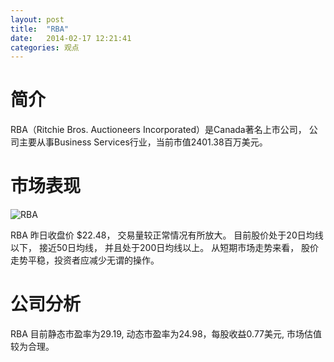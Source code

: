 ```yaml
---
layout: post
title:  "RBA"
date:   2014-02-17 12:21:41
categories: 观点
---
```


# 简介
RBA（Ritchie Bros. Auctioneers Incorporated）是Canada著名上市公司，
公司主要从事Business Services行业，当前市值2401.38百万美元。

# 市场表现

![RBA](http://finviz.com/chart.ashx?t=RBA&ty=c&ta=1&p=d&s=l)

RBA 昨日收盘价 $22.48，
交易量较正常情况有所放大。
目前股价处于20日均线以下，
接近50日均线，
并且处于200日均线以上。
从短期市场走势来看，
股价走势平稳，投资者应减少无谓的操作。

# 公司分析
RBA 目前静态市盈率为29.19, 动态市盈率为24.98，每股收益0.77美元,
市场估值较为合理。
